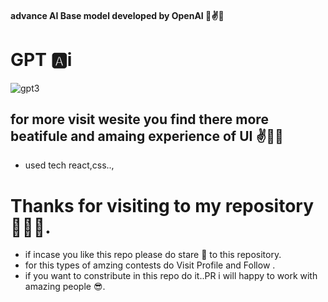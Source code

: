 
#### advance AI Base model developed by OpenAI 💫✌️🚀
# GPT  🅰i 

![gpt3](https://user-images.githubusercontent.com/84271800/220158217-1189184f-4fe3-486e-8d38-acc441300743.png)



## for more visit wesite  you find there more beatifule and amaing experience of UI ✌️💖💫
- used tech react,css..,

# Thanks for visiting to my repository 💖😍🌟.
  - if incase you like this repo please do stare 🌟 to this repository.
  - for this types of amzing contests do Visit Profile and Follow .  
  - if you want to constribute in this repo do it..PR i will happy to work with amazing people 😎.


  
  <br> <br> <br> <br> <br> <br> <br> <br> <br> 
